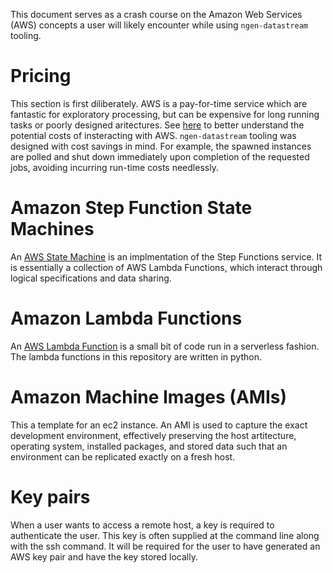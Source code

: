 This document serves as a crash course on the Amazon Web Services (AWS) concepts a user will likely encounter while using `ngen-datastream` tooling. 

# Pricing
This section is first diliberately. AWS is a pay-for-time service which are fantastic for exploratory processing, but can be expensive for long running tasks or poorly designed aritectures. See [here](https://aws.amazon.com/blogs/architecture/overview-of-data-transfer-costs-for-common-architectures/) to better understand the potential costs of insteracting with AWS. `ngen-datastream` tooling was designed with cost savings in mind. For example, the spawned instances are polled and shut down immediately upon completion of the requested jobs, avoiding incurring run-time costs needlessly.

# Amazon Step Function State Machines
An [AWS State Machine](https://docs.aws.amazon.com/step-functions/latest/dg/concepts-statemachines.html) is an implmentation of the Step Functions service. It is essentially a collection of AWS Lambda Functions, which interact through logical specifications and data sharing. 

# Amazon Lambda Functions
An [AWS Lambda Function](https://aws.amazon.com/lambda/) is a small bit of code run in a serverless fashion. The lambda functions in this repository are written in python.

# Amazon Machine Images (AMIs)
This a template for an ec2 instance. An AMI is used to capture the exact development environment, effectively preserving the host artitecture, operating system, installed packages, and stored data such that an environment can be replicated exactly on a fresh host.

# Key pairs
When a user wants to access a remote host, a key is required to authenticate the user. This key is often supplied at the command line along with the ssh command. It will be required for the user to have generated an AWS key pair and have the key stored locally.
